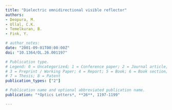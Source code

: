 ```yaml
---
title: "Dielectric omnidirectional visible reflector"
authors:
- Deopura, M.
- Ullal, C.K.
- Temelkuran, B.
- Fink, Y.

# author_notes:
date: "2001-09-01T00:00:00Z"
doi: "10.1364/OL.26.001197"

# Publication type.
# Legend: 0 = Uncategorized; 1 = Conference paper; 2 = Journal article;
# 3 = Preprint / Working Paper; 4 = Report; 5 = Book; 6 = Book section;
# 7 = Thesis; 8 = Patent
publication_types: ["2"]

# Publication name and optional abbreviated publication name.
publication: "*Optics Letters*, **26**, 1197-1199"

---
```

